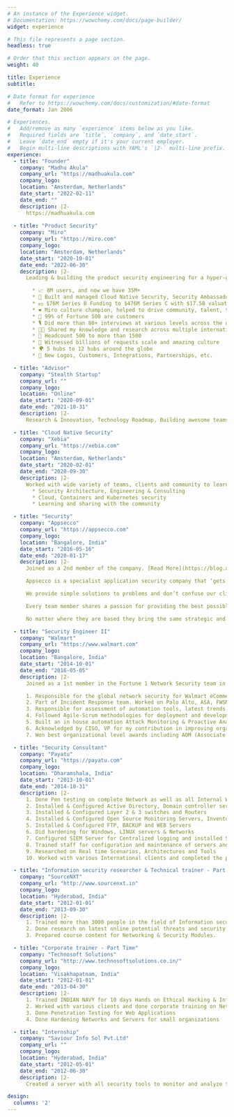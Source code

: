 ```yaml
---
# An instance of the Experience widget.
# Documentation: https://wowchemy.com/docs/page-builder/
widget: experience

# This file represents a page section.
headless: true

# Order that this section appears on the page.
weight: 40

title: Experience
subtitle:

# Date format for experience
#   Refer to https://wowchemy.com/docs/customization/#date-format
date_format: Jan 2006

# Experiences.
#   Add/remove as many `experience` items below as you like.
#   Required fields are `title`, `company`, and `date_start`.
#   Leave `date_end` empty if it's your current employer.
#   Begin multi-line descriptions with YAML's `|2-` multi-line prefix.
experience:
  - title: "Founder"
    company: "Madhu Akula"
    company_url: "https://madhuakula.com"
    company_logo: 
    location: "Amsterdam, Netherlands"
    date_start: "2022-02-11"
    date_end: ""
    description: |2-
      https://madhuakula.com
    
  - title: "Product Security"
    company: "Miro"
    company_url: "https://miro.com"
    company_logo: 
    location: "Amsterdam, Netherlands"
    date_start: "2020-10-01"
    date_end: "2022-06-30"
    description: |2-
      Leading & building the product security engineering for a hyper-growth online collaborative whiteboard platform. Things happened at Miro since I joined 😊

        * 📈 8M users, and now we have 35M+
        * 🎉 Built and managed Cloud Native Security, Security Ambassadors teams
        * 💵 $76M Series B Funding to $476M Series C with $17.5B valuation
        * ❤️ Miro culture champion, helped to drive community, talent, tech branding
        * 🎯 99% of Fortune 500 are customers
        * 🎙 Did more than 80+ interviews at various levels across the organization
        * 🧑‍🏫 Shared my knowledge and research across multiple international conferences and communities
        * 👏 Headcount 500 to more than 1500
        * 🙌 Witnessed billions of requests scale and amazing culture
        * 🌍 5 hubs to 12 hubs around the globe
        * 🥳 New Logos, Customers, Integrations, Partnerships, etc.

  - title: "Advisor"
    company: "Stealth Startup"
    company_url: ""
    company_logo: 
    location: "Online"
    date_start: "2020-09-01"
    date_end: "2021-10-31"
    description: |2-
      Research & Innovation, Technology Roadmap, Building awesome teams, culture & company

  - title: "Cloud Native Security"
    company: "Xebia"
    company_url: "https://xebia.com"
    company_logo: 
    location: "Amsterdam, Netherlands"
    date_start: "2020-02-01"
    date_end: "2020-09-30"
    description: |2-
      Worked with wide variety of teams, clients and community to learn and share pragmatic security knowledge
        * Security Architecture, Engineering & Consulting
        * Cloud, Containers and Kubernetes security
        * Learning and sharing with the community

  - title: "Security"
    company: "Appsecco"
    company_url: "https://appsecco.com"
    company_logo: 
    location: "Bangalore, India"
    date_start: "2016-05-16"
    date_end: "2020-01-17"
    description: |2-
      Joined as a 2nd member of the company. [Read More](https://blog.appsecco.com/a-fond-farewell-to-appsecco-8b5c4624ce1d)

      Appsecco is a specialist application security company that ‘gets’ web security and can advise you on the best route for your business.

      We provide simple solutions to problems and don’t confuse our clients with technicalities.

      Every team member shares a passion for providing the best possible security solutions that meet the commercial needs and challenges of the clients and organisations we work for.

      No matter where they are based they bring the same strategic and pragmatic thinking to ensure that security, operations and commercial goals are aligned to bring you the best possible results.

  - title: "Security Engineer II"
    company: "Walmart"
    company_url: "https://www.walmart.com"
    company_logo: 
    location: "Bangalore, India"
    date_start: "2014-10-01"
    date_end: "2016-05-05"
    description: |2-
      Joined as a 1st member in the Fortune 1 Network Security team in India and worked collaboratively with the USA team and other teams around the globe.

      1. Responsible for the global network security for Walmart eCommerce.
      2. Part of Incident Response team. Worked on Palo Alto, ASA, FWSM firewalls.
      3. Responsible for assessment of automation tools, latest trends to enhance the current security testing practices,update and enhance the standards used in organisation.
      4. Followed Agile-Scrum methodologies for deployment and development activities.
      5. Built an in house automation Attack Monitoring & Proactive Analytics solution for Walmart using ELK stack.
      6. Acknowledged by CISO, VP for my contribution in improving organisation’s security posture by providing Critical￼ Vulnerabilities in applications and also for internal training among engineering teams in InfoSec.
      7. Won best organizational level awards including AOM (Associate Of the Month), Spot Award in entire InfoSec wing

  - title: "Security Consultant"
    company: "Payatu"
    company_url: "https://payatu.com"
    company_logo: 
    location: "Dharamshala, India"
    date_start: "2013-10-01"
    date_end: "2014-10-31"
    description: |2-
      1. Done Pen testing on complete Network as well as all Internal Web Applications
      2. Installed & Configured Active Directory, Domain controller services and applied Group Policy Management
      3. Installed & Configured Layer 2 & 3 switches and Routers
      4. Installed & Configured Open Source Monitoring Servers, Inventory and Ticketing Systems
      5. Installed & Configured FTP, BACKUP and WEB Servers
      6. Did hardening for Windows, LINUX servers & Networks
      7. Configured SIEM Server for Centralized logging and installed Security Onion for Network Packet Capture and analysis
      8. Trained staff for configuration and maintenance of servers and systems
      9. Researched on Real time Scenarios, Architectures and Tools
      10. Worked with various International clients and completed the project successfully   

  - title: "Information security researcher & Technical trainer - Part Time"
    company: "SourceNXT"
    company_url: "http://www.sourcenxt.in"
    company_logo: 
    location: "Hyderabad, India"
    date_start: "2012-01-01"
    date_end: "2013-09-30"
    description: |2-
      1. Trained more than 3000 people in the field of Information security, Ethical Hacking and Cyber Security by various workshops and talks. 
      2. Done research on latest online potential threats and security tools and frameworks. 
      3. Prepared course content for Networking & Security Modules.  

  - title: "Corporate trainer - Part Time"
    company: "Technosoft Solutions"
    company_url: "http://www.technosoftsolutions.co.in/"
    company_logo: 
    location: "Visakhapatnam, India"
    date_start: "2012-01-01"
    date_end: "2013-04-30"
    description: |2-
      1. Trained INDIAN NAVY for 10 days Hands on Ethical Hacking & Information Security Boot Camp
      2. Worked with various clients and done corporate training on Network Security & Forensics
      3. Done Penetration Testing for Web Applications
      4. Done Hardening Networks and Servers for small organizations

  - title: "Internship"
    company: "Saviour Info Sol Pvt.Ltd"
    company_url: ""
    company_logo: 
    location: "Hyderabad, India"
    date_start: "2012-05-01"
    date_end: "2012-06-30"
    description: |2-
      Created a server with all security tools to monitor and analyze the network.

design:
  columns: '2'
---
```

